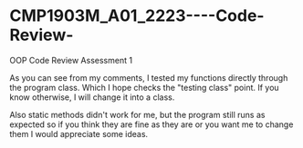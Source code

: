 # CMP1903M_A01_2223----Code-Review-
OOP Code Review Assessment 1

As you can see from my comments, I tested my functions directly through the program class. Which I hope checks the "testing class" point. If you know otherwise, I will change it into a class.

Also static methods didn't work for me, but the program still runs as expected so if you think they are fine as they are or you want me to change them I would appreciate some ideas. 

